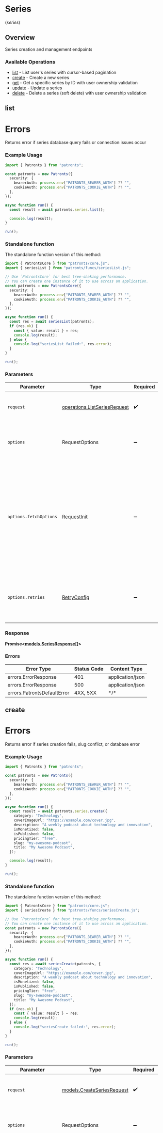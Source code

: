 # Series
(*series*)

## Overview

Series creation and management endpoints

### Available Operations

* [list](#list) - List user's series with cursor-based pagination
* [create](#create) - Create a new series
* [get](#get) - Get a specific series by ID with user ownership validation
* [update](#update) - Update a series
* [delete](#delete) - Delete a series (soft delete) with user ownership validation

## list

# Errors
Returns error if series database query fails or connection issues occur

### Example Usage

<!-- UsageSnippet language="typescript" operationID="list_series" method="get" path="/api/series" -->
```typescript
import { Patronts } from "patronts";

const patronts = new Patronts({
  security: {
    bearerAuth: process.env["PATRONTS_BEARER_AUTH"] ?? "",
    cookieAuth: process.env["PATRONTS_COOKIE_AUTH"] ?? "",
  },
});

async function run() {
  const result = await patronts.series.list();

  console.log(result);
}

run();
```

### Standalone function

The standalone function version of this method:

```typescript
import { PatrontsCore } from "patronts/core.js";
import { seriesList } from "patronts/funcs/seriesList.js";

// Use `PatrontsCore` for best tree-shaking performance.
// You can create one instance of it to use across an application.
const patronts = new PatrontsCore({
  security: {
    bearerAuth: process.env["PATRONTS_BEARER_AUTH"] ?? "",
    cookieAuth: process.env["PATRONTS_COOKIE_AUTH"] ?? "",
  },
});

async function run() {
  const res = await seriesList(patronts);
  if (res.ok) {
    const { value: result } = res;
    console.log(result);
  } else {
    console.log("seriesList failed:", res.error);
  }
}

run();
```

### Parameters

| Parameter                                                                                                                                                                      | Type                                                                                                                                                                           | Required                                                                                                                                                                       | Description                                                                                                                                                                    |
| ------------------------------------------------------------------------------------------------------------------------------------------------------------------------------ | ------------------------------------------------------------------------------------------------------------------------------------------------------------------------------ | ------------------------------------------------------------------------------------------------------------------------------------------------------------------------------ | ------------------------------------------------------------------------------------------------------------------------------------------------------------------------------ |
| `request`                                                                                                                                                                      | [operations.ListSeriesRequest](../../models/operations/listseriesrequest.md)                                                                                                   | :heavy_check_mark:                                                                                                                                                             | The request object to use for the request.                                                                                                                                     |
| `options`                                                                                                                                                                      | RequestOptions                                                                                                                                                                 | :heavy_minus_sign:                                                                                                                                                             | Used to set various options for making HTTP requests.                                                                                                                          |
| `options.fetchOptions`                                                                                                                                                         | [RequestInit](https://developer.mozilla.org/en-US/docs/Web/API/Request/Request#options)                                                                                        | :heavy_minus_sign:                                                                                                                                                             | Options that are passed to the underlying HTTP request. This can be used to inject extra headers for examples. All `Request` options, except `method` and `body`, are allowed. |
| `options.retries`                                                                                                                                                              | [RetryConfig](../../lib/utils/retryconfig.md)                                                                                                                                  | :heavy_minus_sign:                                                                                                                                                             | Enables retrying HTTP requests under certain failure conditions.                                                                                                               |

### Response

**Promise\<[models.SeriesResponse[]](../../models/.md)\>**

### Errors

| Error Type                  | Status Code                 | Content Type                |
| --------------------------- | --------------------------- | --------------------------- |
| errors.ErrorResponse        | 401                         | application/json            |
| errors.ErrorResponse        | 500                         | application/json            |
| errors.PatrontsDefaultError | 4XX, 5XX                    | \*/\*                       |

## create

# Errors
Returns error if series creation fails, slug conflict, or database error

### Example Usage

<!-- UsageSnippet language="typescript" operationID="create_series" method="post" path="/api/series" -->
```typescript
import { Patronts } from "patronts";

const patronts = new Patronts({
  security: {
    bearerAuth: process.env["PATRONTS_BEARER_AUTH"] ?? "",
    cookieAuth: process.env["PATRONTS_COOKIE_AUTH"] ?? "",
  },
});

async function run() {
  const result = await patronts.series.create({
    category: "Technology",
    coverImageUrl: "https://example.com/cover.jpg",
    description: "A weekly podcast about technology and innovation",
    isMonetized: false,
    isPublished: false,
    pricingTier: "free",
    slug: "my-awesome-podcast",
    title: "My Awesome Podcast",
  });

  console.log(result);
}

run();
```

### Standalone function

The standalone function version of this method:

```typescript
import { PatrontsCore } from "patronts/core.js";
import { seriesCreate } from "patronts/funcs/seriesCreate.js";

// Use `PatrontsCore` for best tree-shaking performance.
// You can create one instance of it to use across an application.
const patronts = new PatrontsCore({
  security: {
    bearerAuth: process.env["PATRONTS_BEARER_AUTH"] ?? "",
    cookieAuth: process.env["PATRONTS_COOKIE_AUTH"] ?? "",
  },
});

async function run() {
  const res = await seriesCreate(patronts, {
    category: "Technology",
    coverImageUrl: "https://example.com/cover.jpg",
    description: "A weekly podcast about technology and innovation",
    isMonetized: false,
    isPublished: false,
    pricingTier: "free",
    slug: "my-awesome-podcast",
    title: "My Awesome Podcast",
  });
  if (res.ok) {
    const { value: result } = res;
    console.log(result);
  } else {
    console.log("seriesCreate failed:", res.error);
  }
}

run();
```

### Parameters

| Parameter                                                                                                                                                                      | Type                                                                                                                                                                           | Required                                                                                                                                                                       | Description                                                                                                                                                                    |
| ------------------------------------------------------------------------------------------------------------------------------------------------------------------------------ | ------------------------------------------------------------------------------------------------------------------------------------------------------------------------------ | ------------------------------------------------------------------------------------------------------------------------------------------------------------------------------ | ------------------------------------------------------------------------------------------------------------------------------------------------------------------------------ |
| `request`                                                                                                                                                                      | [models.CreateSeriesRequest](../../models/createseriesrequest.md)                                                                                                              | :heavy_check_mark:                                                                                                                                                             | The request object to use for the request.                                                                                                                                     |
| `options`                                                                                                                                                                      | RequestOptions                                                                                                                                                                 | :heavy_minus_sign:                                                                                                                                                             | Used to set various options for making HTTP requests.                                                                                                                          |
| `options.fetchOptions`                                                                                                                                                         | [RequestInit](https://developer.mozilla.org/en-US/docs/Web/API/Request/Request#options)                                                                                        | :heavy_minus_sign:                                                                                                                                                             | Options that are passed to the underlying HTTP request. This can be used to inject extra headers for examples. All `Request` options, except `method` and `body`, are allowed. |
| `options.retries`                                                                                                                                                              | [RetryConfig](../../lib/utils/retryconfig.md)                                                                                                                                  | :heavy_minus_sign:                                                                                                                                                             | Enables retrying HTTP requests under certain failure conditions.                                                                                                               |

### Response

**Promise\<[models.SeriesResponse](../../models/seriesresponse.md)\>**

### Errors

| Error Type                  | Status Code                 | Content Type                |
| --------------------------- | --------------------------- | --------------------------- |
| errors.ErrorResponse        | 400, 401, 409               | application/json            |
| errors.ErrorResponse        | 500                         | application/json            |
| errors.PatrontsDefaultError | 4XX, 5XX                    | \*/\*                       |

## get

# Errors
Returns error if series not found, user access denied, or database connection error

### Example Usage

<!-- UsageSnippet language="typescript" operationID="get_series" method="get" path="/api/series/{series_id}" -->
```typescript
import { Patronts } from "patronts";

const patronts = new Patronts({
  security: {
    bearerAuth: process.env["PATRONTS_BEARER_AUTH"] ?? "",
    cookieAuth: process.env["PATRONTS_COOKIE_AUTH"] ?? "",
  },
});

async function run() {
  const result = await patronts.series.get({
    seriesId: "8d41996a-2849-497f-a32a-300c043d4e31",
  });

  console.log(result);
}

run();
```

### Standalone function

The standalone function version of this method:

```typescript
import { PatrontsCore } from "patronts/core.js";
import { seriesGet } from "patronts/funcs/seriesGet.js";

// Use `PatrontsCore` for best tree-shaking performance.
// You can create one instance of it to use across an application.
const patronts = new PatrontsCore({
  security: {
    bearerAuth: process.env["PATRONTS_BEARER_AUTH"] ?? "",
    cookieAuth: process.env["PATRONTS_COOKIE_AUTH"] ?? "",
  },
});

async function run() {
  const res = await seriesGet(patronts, {
    seriesId: "8d41996a-2849-497f-a32a-300c043d4e31",
  });
  if (res.ok) {
    const { value: result } = res;
    console.log(result);
  } else {
    console.log("seriesGet failed:", res.error);
  }
}

run();
```

### Parameters

| Parameter                                                                                                                                                                      | Type                                                                                                                                                                           | Required                                                                                                                                                                       | Description                                                                                                                                                                    |
| ------------------------------------------------------------------------------------------------------------------------------------------------------------------------------ | ------------------------------------------------------------------------------------------------------------------------------------------------------------------------------ | ------------------------------------------------------------------------------------------------------------------------------------------------------------------------------ | ------------------------------------------------------------------------------------------------------------------------------------------------------------------------------ |
| `request`                                                                                                                                                                      | [operations.GetSeriesRequest](../../models/operations/getseriesrequest.md)                                                                                                     | :heavy_check_mark:                                                                                                                                                             | The request object to use for the request.                                                                                                                                     |
| `options`                                                                                                                                                                      | RequestOptions                                                                                                                                                                 | :heavy_minus_sign:                                                                                                                                                             | Used to set various options for making HTTP requests.                                                                                                                          |
| `options.fetchOptions`                                                                                                                                                         | [RequestInit](https://developer.mozilla.org/en-US/docs/Web/API/Request/Request#options)                                                                                        | :heavy_minus_sign:                                                                                                                                                             | Options that are passed to the underlying HTTP request. This can be used to inject extra headers for examples. All `Request` options, except `method` and `body`, are allowed. |
| `options.retries`                                                                                                                                                              | [RetryConfig](../../lib/utils/retryconfig.md)                                                                                                                                  | :heavy_minus_sign:                                                                                                                                                             | Enables retrying HTTP requests under certain failure conditions.                                                                                                               |

### Response

**Promise\<[models.SeriesResponse](../../models/seriesresponse.md)\>**

### Errors

| Error Type                  | Status Code                 | Content Type                |
| --------------------------- | --------------------------- | --------------------------- |
| errors.ErrorResponse        | 401, 403, 404               | application/json            |
| errors.ErrorResponse        | 500                         | application/json            |
| errors.PatrontsDefaultError | 4XX, 5XX                    | \*/\*                       |

## update

# Errors
Returns error if series not found, access denied, slug conflict, or database update error

### Example Usage

<!-- UsageSnippet language="typescript" operationID="update_series" method="put" path="/api/series/{series_id}" -->
```typescript
import { Patronts } from "patronts";

const patronts = new Patronts({
  security: {
    bearerAuth: process.env["PATRONTS_BEARER_AUTH"] ?? "",
    cookieAuth: process.env["PATRONTS_COOKIE_AUTH"] ?? "",
  },
});

async function run() {
  const result = await patronts.series.update({
    seriesId: "3a6d3426-0ca8-459f-9b67-866f35bbfc88",
    updateSeriesRequest: {
      category: "Technology",
      coverImageUrl: "https://example.com/new-cover.jpg",
      description: "An updated description with more details",
      isMonetized: true,
      isPublished: true,
      pricingTier: "premium",
      slug: "my-updated-podcast",
      title: "My Updated Podcast",
    },
  });

  console.log(result);
}

run();
```

### Standalone function

The standalone function version of this method:

```typescript
import { PatrontsCore } from "patronts/core.js";
import { seriesUpdate } from "patronts/funcs/seriesUpdate.js";

// Use `PatrontsCore` for best tree-shaking performance.
// You can create one instance of it to use across an application.
const patronts = new PatrontsCore({
  security: {
    bearerAuth: process.env["PATRONTS_BEARER_AUTH"] ?? "",
    cookieAuth: process.env["PATRONTS_COOKIE_AUTH"] ?? "",
  },
});

async function run() {
  const res = await seriesUpdate(patronts, {
    seriesId: "3a6d3426-0ca8-459f-9b67-866f35bbfc88",
    updateSeriesRequest: {
      category: "Technology",
      coverImageUrl: "https://example.com/new-cover.jpg",
      description: "An updated description with more details",
      isMonetized: true,
      isPublished: true,
      pricingTier: "premium",
      slug: "my-updated-podcast",
      title: "My Updated Podcast",
    },
  });
  if (res.ok) {
    const { value: result } = res;
    console.log(result);
  } else {
    console.log("seriesUpdate failed:", res.error);
  }
}

run();
```

### Parameters

| Parameter                                                                                                                                                                      | Type                                                                                                                                                                           | Required                                                                                                                                                                       | Description                                                                                                                                                                    |
| ------------------------------------------------------------------------------------------------------------------------------------------------------------------------------ | ------------------------------------------------------------------------------------------------------------------------------------------------------------------------------ | ------------------------------------------------------------------------------------------------------------------------------------------------------------------------------ | ------------------------------------------------------------------------------------------------------------------------------------------------------------------------------ |
| `request`                                                                                                                                                                      | [operations.UpdateSeriesRequest](../../models/operations/updateseriesrequest.md)                                                                                               | :heavy_check_mark:                                                                                                                                                             | The request object to use for the request.                                                                                                                                     |
| `options`                                                                                                                                                                      | RequestOptions                                                                                                                                                                 | :heavy_minus_sign:                                                                                                                                                             | Used to set various options for making HTTP requests.                                                                                                                          |
| `options.fetchOptions`                                                                                                                                                         | [RequestInit](https://developer.mozilla.org/en-US/docs/Web/API/Request/Request#options)                                                                                        | :heavy_minus_sign:                                                                                                                                                             | Options that are passed to the underlying HTTP request. This can be used to inject extra headers for examples. All `Request` options, except `method` and `body`, are allowed. |
| `options.retries`                                                                                                                                                              | [RetryConfig](../../lib/utils/retryconfig.md)                                                                                                                                  | :heavy_minus_sign:                                                                                                                                                             | Enables retrying HTTP requests under certain failure conditions.                                                                                                               |

### Response

**Promise\<[models.SeriesResponse](../../models/seriesresponse.md)\>**

### Errors

| Error Type                  | Status Code                 | Content Type                |
| --------------------------- | --------------------------- | --------------------------- |
| errors.ErrorResponse        | 401, 403, 404, 409          | application/json            |
| errors.ErrorResponse        | 500                         | application/json            |
| errors.PatrontsDefaultError | 4XX, 5XX                    | \*/\*                       |

## delete

# Errors
Returns error if series not found, user access denied, or database deletion error

### Example Usage

<!-- UsageSnippet language="typescript" operationID="delete_series" method="delete" path="/api/series/{series_id}" -->
```typescript
import { Patronts } from "patronts";

const patronts = new Patronts({
  security: {
    bearerAuth: process.env["PATRONTS_BEARER_AUTH"] ?? "",
    cookieAuth: process.env["PATRONTS_COOKIE_AUTH"] ?? "",
  },
});

async function run() {
  await patronts.series.delete({
    seriesId: "39e98c84-7f40-41b5-aa2a-96cccef6c6c9",
  });


}

run();
```

### Standalone function

The standalone function version of this method:

```typescript
import { PatrontsCore } from "patronts/core.js";
import { seriesDelete } from "patronts/funcs/seriesDelete.js";

// Use `PatrontsCore` for best tree-shaking performance.
// You can create one instance of it to use across an application.
const patronts = new PatrontsCore({
  security: {
    bearerAuth: process.env["PATRONTS_BEARER_AUTH"] ?? "",
    cookieAuth: process.env["PATRONTS_COOKIE_AUTH"] ?? "",
  },
});

async function run() {
  const res = await seriesDelete(patronts, {
    seriesId: "39e98c84-7f40-41b5-aa2a-96cccef6c6c9",
  });
  if (res.ok) {
    const { value: result } = res;
    
  } else {
    console.log("seriesDelete failed:", res.error);
  }
}

run();
```

### Parameters

| Parameter                                                                                                                                                                      | Type                                                                                                                                                                           | Required                                                                                                                                                                       | Description                                                                                                                                                                    |
| ------------------------------------------------------------------------------------------------------------------------------------------------------------------------------ | ------------------------------------------------------------------------------------------------------------------------------------------------------------------------------ | ------------------------------------------------------------------------------------------------------------------------------------------------------------------------------ | ------------------------------------------------------------------------------------------------------------------------------------------------------------------------------ |
| `request`                                                                                                                                                                      | [operations.DeleteSeriesRequest](../../models/operations/deleteseriesrequest.md)                                                                                               | :heavy_check_mark:                                                                                                                                                             | The request object to use for the request.                                                                                                                                     |
| `options`                                                                                                                                                                      | RequestOptions                                                                                                                                                                 | :heavy_minus_sign:                                                                                                                                                             | Used to set various options for making HTTP requests.                                                                                                                          |
| `options.fetchOptions`                                                                                                                                                         | [RequestInit](https://developer.mozilla.org/en-US/docs/Web/API/Request/Request#options)                                                                                        | :heavy_minus_sign:                                                                                                                                                             | Options that are passed to the underlying HTTP request. This can be used to inject extra headers for examples. All `Request` options, except `method` and `body`, are allowed. |
| `options.retries`                                                                                                                                                              | [RetryConfig](../../lib/utils/retryconfig.md)                                                                                                                                  | :heavy_minus_sign:                                                                                                                                                             | Enables retrying HTTP requests under certain failure conditions.                                                                                                               |

### Response

**Promise\<void\>**

### Errors

| Error Type                  | Status Code                 | Content Type                |
| --------------------------- | --------------------------- | --------------------------- |
| errors.ErrorResponse        | 401, 403, 404               | application/json            |
| errors.ErrorResponse        | 500                         | application/json            |
| errors.PatrontsDefaultError | 4XX, 5XX                    | \*/\*                       |